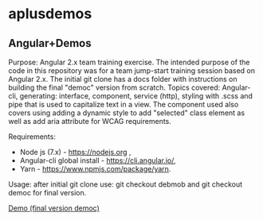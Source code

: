# aplusdemos

<h2>Angular+Demos</h2> 

Purpose: Angular 2.x team training exercise.
The intended purpose of the code in this repository was for a team jump-start training 
session based on Angular 2.x.
The initial git clone has a docs folder with instructions on building the final "democ" version from scratch. 
Topics covered: Angular-cli, generating: interface, component, service (http), styling with .scss and pipe that is used
to capitalize text in a view. The component used also covers using adding a dynamic style to add "selected" class element as well as add aria attribute for WCAG requirements. 
 
Requirements: 
- Node js (7.x) - https://nodejs.org ,
- Angular-cli global install - https://cli.angular.io/, 
- Yarn - https://www.npmjs.com/package/yarn.

Usage: after initial git clone use: 
git checkout debmob and git checkout democ for final version.

<a href="http://journeysoft.com/demos/2017a2democ/">Demo (final version democ)</a>


